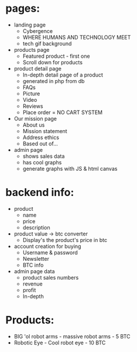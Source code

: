 # pages:
- landing page
  * Cybergence
  * WHERE HUMANS AND TECHNOLOGY MEET
  * tech gif background
- products page
  * Featured product - first one
  * Scroll down for products
- product detail page
  * In-depth detail page of a product
  * generated in php from db
  * FAQs
  * Picture
  * Video
  * Reviews
  * Place order = NO CART SYSTEM
- Our mission page
  * About us
  * Mission statement
  * Address ethics
  * Based out of...
- admin page
  * shows sales data
  * has cool graphs
  * generate graphs with JS & html canvas
  

# backend info:
- product
  * name
  * price
  * description
- product value -> btc converter
  * Display's the product's price in btc
- account creation for buying
  * Username & password
  * Newsletter
  * BTC info
- admin page data
  * product sales numbers
  * revenue
  * profit
  * In-depth
 


# Products:
  - BIG 'ol robot arms - massive robot arms - 5 BTC
  - Robotic Eye - Cool robot eye - 10 BTC

